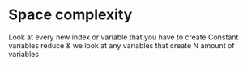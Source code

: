 # Space complexity

Look at every new index or variable that you have to create
Constant variables reduce & we look at any variables that create N amount of variables